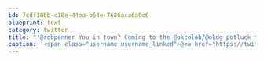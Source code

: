 ```yaml
---
id: 7cdf10bb-c18e-44aa-b64e-7686aca6a0c6
blueprint: text
category: twitter
title: "'@robpenner You in town? Coming to the @okcolab/@okdg potluck tomorrow?"
caption: '<span class="username username_linked">@<a href="https://twitter.com/robpenner" title="Robert Penner">robpenner</a></span> You in town? Coming to the <span class="username username_linked">@<a href="https://twitter.com/okcolab" title="Okanagan coLab">okcolab</a></span>/<span class="username username_linked">@<a href="https://twitter.com/okdg" title="OKDG">okdg</a></span> potluck tomorrow?'
---
```

